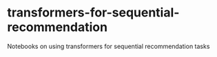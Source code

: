 # transformers-for-sequential-recommendation
Notebooks on using transformers for sequential recommendation tasks
